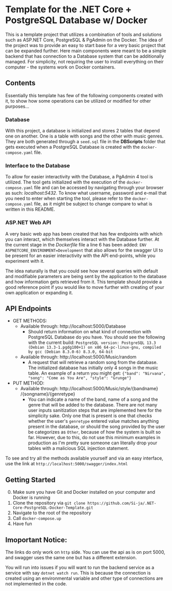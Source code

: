 # Template for the .NET Core + PostgreSQL Database w/ Docker

This is a template project that utilizes a combination of tools and solutions such as ASP.NET Core, PostgreSQL & PgAdmin on the Docker. The idea of the project was to provide an easy to start base for a very basic project that can be expanded further. Here main components were meant to be a simple backend that has connection to a Database system that can be additionally managed. For simplicity, not requiring the user to install everything on their computer - the systems work on Docker containers.

## Contents

Essentially this template has few of the following components created with it, to show how some operations can be utilized or modified for other purposes...

### Database

With this project, a database is initialized and stores 2 tables that depend one on another. One is a table with songs and the other with music genres. They are both generated through a `seed.sql` file in the __DBScripts__ folder that gets executed when a PostgreSQL Database is created with the `docker-compose.yaml` file.

### Interface to the Database

To allow for easier interactivity with the Database, a PgAdmin 4 tool is utilized. The tool gets initialized with the execution of the `docker-compose.yaml` file and can be accessed by navigating through your browser as such: _localhost:5432_. To know what username, password and e-mail that you need to enter when starting the tool, please refer to the `docker-compose.yaml` file, as it might be subject to change compare to what is written in this README.

### ASP.NET Web API

A very basic web app has been created that has few endpoints with which you can interact, which themselves interact with the Database further. At the current stage in the _Dockerfile_ file a line 6 has been added: `ENV ASPNETCORE_ENVIRONMENT=Development` that also allows for the swagger UI to be present for an easier interactivity with the API end-points, while you experiment with it.

The idea naturally is that you could see how several queries with default and modifiable parameters are being sent by the application to the database and how information gets retrieved from it. This template should provide a good reference point if you would like to move further with creating of your own application or expanding it.

## API Endpoints

- GET METHODS:
  - Available through: http://localhost:5000/Database
    - Should return information on what kind of connection with PostgreSQL Database do you have. You should see the following with the current build: `PostgreSQL version: PostgreSQL 13.3 (Debian 13.3-1.pgdg100+1) on x86_64-pc-linux-gnu, compiled by gcc (Debian 8.3.0-6) 8.3.0, 64-bit`
  - Available through: http://localhost:5000/Music/random
    - A request that will retrieve a random song from the database. The initialized database has initially only 4 songs in the music table. An example of a return you might get: `{"band": "Nirvana", "song": "Come as You Are", "style": "Grunge"}`
- PUT METHOD:
  - Available through: http://localhost:5000/​Music​/style​/{bandname}​/{songname}​/{genretype}
    - You can indicate a name of the band, name of a song and the genre that will be added to the database. There are not many user inputs sanitization steps that are implemented here for the simplicity sake. Only one that is present is one that checks whether the user's `genretype` entered value matches anything present in the database, or should the song provided by the user be categorizes as `Other`, because of how the system is built so far. However, due to this, do not use this minimum examples in production as I'm pretty sure someone can literally drop your tables with a malicious SQL injection statement.

To see and try all the methods available yourself and via an easy interface, use the link at `http://localhost:5000/swagger/index.html`

## Getting Started

0. Make sure you have Git and Docker installed on your computer and Docker is running
1. Clone the repository via `git clone https://github.com/Si-ja/.NET-Core-PostgreSQL-Docker-Template.git`
2. Navigate to the root of the repository
3. Call `docker-compose.up`
4. Have fun

## Imoportant Notice:

The links do only work on `http` side. You can use the api as is on port 5000, and swagger uses the same one but has a different extension.

You will run into issues if you will want to run the backend service as a service with say `dotnet watch run`. This is because the connection is created using an environmental variable and other type of connections are not implemented in the code.